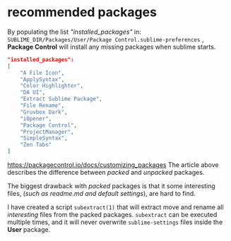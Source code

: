 # recommended packages

By populating the list *"installed_packages"* in: 
`SUBLIME_DIR/Packages/User/Package Control.sublime-preferences`  , **Package Control** will install any missing packages when sublime starts.

``` JSON
"installed_packages":
[
	"A File Icon",
	"ApplySyntax",
	"Color Highlighter",
	"DA UI",
	"Extract Sublime Package",
	"File Rename",
	"Gruvbox Dark",
	"iOpener",
	"Package Control",
	"ProjectManager",
	"SimpleSyntax",
	"Zen Tabs"
]
```

https://packagecontrol.io/docs/customizing_packages
The article above describes the difference between *packed* and *unpacked* packages.  

The biggest drawback with *packed* packages is that it some interesting files, (*such as readme.md and default settings*), are hard to find.  

I have created a script `subextract(1)` that will extract move and rename all *interesting* files from the packed packages. `subextract` can be executed multiple times, and it will never overwrite `sublime-settings` files inside the **User** package.